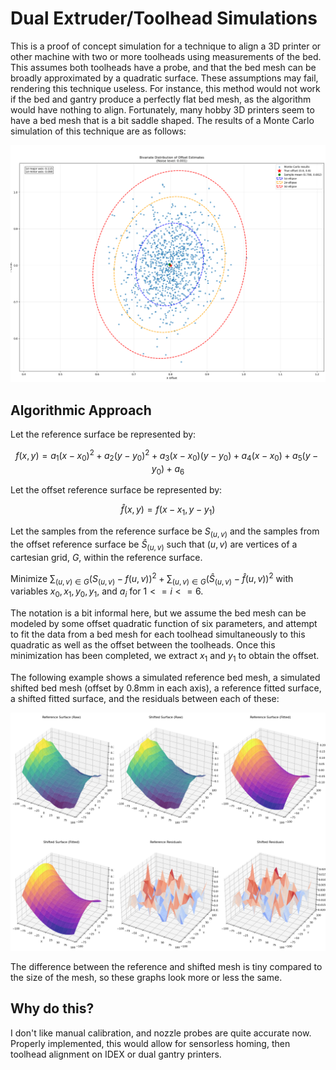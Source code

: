 # Dual Extruder/Toolhead Simulations

This is a proof of concept simulation for a technique to align a 3D printer or other machine with two or more toolheads using measurements of the bed.
This assumes both toolheads have a probe, and that the bed mesh can be broadly approximated by a quadratic surface. These assumptions may fail,
rendering this technique useless. For instance, this method would not work if the bed and gantry produce a perfectly flat bed mesh, as the algorithm
would have nothing to align. Fortunately, many hobby 3D printers seem to have a bed mesh that is a bit saddle shaped. The results of a Monte Carlo
simulation of this technique are as follows:

![offsetestimate.png](assets/Offset_Estimate_Distribution.png)

## Algorithmic Approach

Let the reference surface be represented by:

$$f(x, y) = a_{1} \left( x - x_{0} \right)^2 + a_{2}\left( y - y_{0} \right)^2 + a_{3} \left( x - x_{0} \right) \left( y - y_{0} \right) + a_{4} \left( x - x_{0} \right) + a_{5} \left( y - y_{0} \right) + a_{6}$$

Let the offset reference surface be represented by:

$$\hat{f}(x,y) = f\left( x - x_{1}, y - y_{1} \right)$$

Let the samples from the reference surface be $S_{(u, v)}$ and the samples from the offset reference surface be $\hat{S}_{(u, v)}$ such that $(u, v)$ are vertices of a cartesian grid, $G$, within the reference surface.

Minimize $\sum_{(u, v) \in G} \left(S_{(u, v)} - f(u, v)\right)^2 + \sum_{(u, v) \in G} \left(\hat{S}_{(u, v)} - \hat{f}(u, v)\right)^2$ with variables $x_0, x_1, y_0, y_1,$ and $a_i$ for $1<=i<=6$.

The notation is a bit informal here, but we assume the bed mesh can be modeled by some offset quadratic function of six parameters, and attempt to fit the data from a bed mesh for each toolhead
simultaneously to this quadratic as well as the offset between the toolheads. Once this minimization has been completed, we extract $x_1$ and $y_1$ to obtain the
offset.

The following example shows a simulated reference bed mesh, a simulated shifted bed mesh (offset by 0.8mm in each axis), a reference fitted surface, a shifted fitted
surface, and the residuals between each of these:

![example.png](assets/Example_Surfaces.png)

The difference between the reference and shifted mesh is tiny compared to the size of the mesh, so these graphs look more or less the same.

## Why do this?

I don't like manual calibration, and nozzle probes are quite accurate now. Properly implemented, this would allow for sensorless homing, then toolhead alignment on
IDEX or dual gantry printers.
